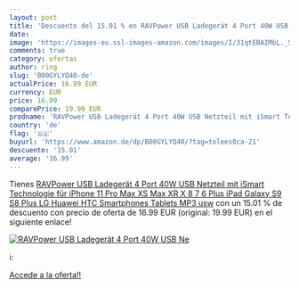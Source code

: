 ```yaml
---
layout: post
title: 'Descuento del 15.01 % en RAVPower USB Ladegerät 4 Port 40W USB Ne'
date: 
image: 'https://images-eu.ssl-images-amazon.com/images/I/31qtEBAIMbL._SL200_.jpg'
comments: true
category: ofertas
author: ring
slug: 'B00GYLYQ40-de'
actualPrice: 16.99 EUR
currency: EUR
price: 16.99
comparePrice: 19.99 EUR
prodname: 'RAVPower USB Ladegerät 4 Port 40W USB Netzteil mit iSmart Technologie für iPhone 11 Pro Max XS Max XR X 8 7 6 Plus  iPad  Galaxy S9 S8 Plus  LG  Huawei  HTC  Smartphones  Tablets  MP3 usw'
country: 'de'
flag: '🇩🇪'
buyurl: 'https://www.amazon.de/dp/B00GYLYQ40/?tag=tolees0ca-21'
descuento: '15.01'
average: '16.99'
---
```


Tienes [RAVPower USB Ladegerät 4 Port 40W USB Netzteil mit iSmart Technologie für iPhone 11 Pro Max XS Max XR X 8 7 6 Plus  iPad  Galaxy S9 S8 Plus  LG  Huawei  HTC  Smartphones  Tablets  MP3 usw](https://www.amazon.de/dp/B00GYLYQ40/?tag=tolees0ca-21) con un 15.01 % de descuento con precio de oferta de 16.99 EUR (original: 19.99 EUR) en el siguiente enlace!

[![RAVPower USB Ladegerät 4 Port 40W USB Ne](https://images-eu.ssl-images-amazon.com/images/I/31qtEBAIMbL._SL200_.jpg)](https://www.amazon.de/dp/B00GYLYQ40/?tag=tolees0ca-21)

ℹ️:


[Accede a la oferta!!](https://www.amazon.de/dp/B00GYLYQ40/?tag=tolees0ca-21)
